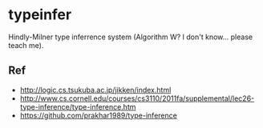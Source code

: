 # typeinfer

Hindly-Milner type inferrence system (Algorithm W? I don't know... please teach me).

## Ref

- http://logic.cs.tsukuba.ac.jp/jikken/index.html
- http://www.cs.cornell.edu/courses/cs3110/2011fa/supplemental/lec26-type-inference/type-inference.htm
- https://github.com/prakhar1989/type-inference

